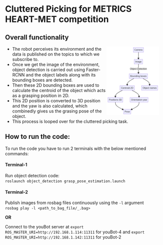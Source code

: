 # Cluttered Picking for METRICS HEART-MET competition

## Overall functionality


<img align="right" width="34%" src="images/overview.png">

- The robot perceives its environment and the data is published on the topics to which we subscribe to.
- Once we get the image of the environment, object detection 
is carried out using Faster-RCNN and the object labels along 
with its bounding boxes are detected.
- Then these 2D bounding boxes are used to calculate the centroid of the object which acts as a grasping position in 2D.
- This 2D position is converted to 3D position and the yaw is also calculated, which combinedly gives us the grasing 
pose of the object.
- This process is looped over for the cluttered picking task.


## How to run the code:

To run the code you have to run 2 terminals with the below mentioned commands:

#### Terminal-1
Run object detection code: <br/>
`roslaunch object_detection grasp_pose_estimation.launch`

#### Terminal-2
Publish images from rosbag files continuously using the `-l` argument<br/>
`rosbag play -l <path_to_bag_file/_.bag>`

**OR**

Connect to the youBot server at `export ROS_MASTER_URI=http://192.168.1.114:11311` for youBot-4 and `export ROS_MASTER_URI=http://192.168.1.142:11311` for youBot-2


 